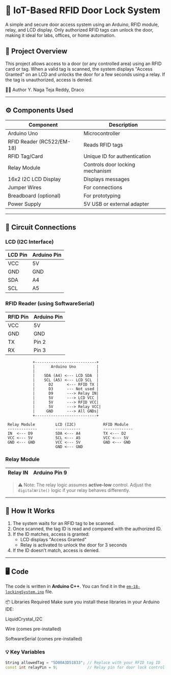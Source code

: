 # 🔐 IoT-Based RFID Door Lock System

A simple and secure door access system using an Arduino, RFID module, relay, and LCD display. Only authorized RFID tags can unlock the door, making it ideal for labs, offices, or home automation.

## 📸 Project Overview

This project allows access to a door (or any controlled area) using an RFID card or tag. When a valid tag is scanned, the system displays "Access Granted" on an LCD and unlocks the door for a few seconds using a relay. If the tag is unauthorized, access is denied.

👨‍💻 Author
Y. Naga Teja Reddy, Draco

---

## ⚙️ Components Used

| Component             | Description                       |
|-----------------------|-----------------------------------|
| Arduino Uno           | Microcontroller                   |
| RFID Reader (RC522/EM-18) | Reads RFID tags               |
| RFID Tag/Card         | Unique ID for authentication      |
| Relay Module          | Controls door locking mechanism   |
| 16x2 I2C LCD Display  | Displays messages                 |
| Jumper Wires          | For connections                   |
| Breadboard (optional) | For prototyping                   |
| Power Supply          | 5V USB or external adapter        |

---

## 🔌 Circuit Connections

### LCD (I2C Interface)

| LCD Pin | Arduino Pin |
|---------|-------------|
| VCC     | 5V          |
| GND     | GND         |
| SDA     | A4          |
| SCL     | A5          |

### RFID Reader (using SoftwareSerial)

| RFID Pin | Arduino Pin |
|----------|-------------|
| VCC      | 5V          |
| GND      | GND         |
| TX       | Pin 2       |
| RX       | Pin 3       |

                +---------------------------+
                |       Arduino Uno         |
                |                           |
                |    SDA (A4) <--- LCD SDA  |
                |    SCL (A5) <--- LCD SCL  |
                |      D2      <--- RFID TX |
                |      D3      --- Not used |
                |      D9      ---> Relay IN|
                |      5V      ---> LCD VCC |
                |      5V      ---> RFID VCC|
                |      5V      ---> Relay VCC|
                |     GND      ---> All GNDs|
                +---------------------------+

     Relay Module         LCD (I2C)            RFID Module
     -------------        -----------          -------------
     IN  <--- D9          SDA <--- A4          TX <--- D2
     VCC <--- 5V          SCL <--- A5          VCC <--- 5V
     GND <--- GND         VCC <--- 5V          GND <--- GND
                          GND <--- GND


### Relay Module

| Relay IN | Arduino Pin 9 |
|----------|----------------|

> ⚠️ Note: The relay logic assumes **active-low** control. Adjust the `digitalWrite()` logic if your relay behaves differently.

---

## 🧠 How It Works

1. The system waits for an RFID tag to be scanned.
2. Once scanned, the tag ID is read and compared with the authorized ID.
3. If the ID matches, access is granted:
   - LCD displays "Access Granted"
   - Relay is activated to unlock the door for 3 seconds
4. If the ID doesn't match, access is denied.

---

## 🖥️ Code

The code is written in **Arduino C++**. You can find it in the [`em-18-lockingSystem.ino`](./em-18-lockingSystem.ino) file.

📦 Libraries Required
Make sure you install these libraries in your Arduino IDE:

LiquidCrystal_I2C

Wire (comes pre-installed)

SoftwareSerial (comes pre-installed)

### 💡 Key Variables

```cpp
String allowedTag = "5D00A3D51833"; // Replace with your RFID tag ID
const int relayPin = 9;             // Relay pin for door lock control

